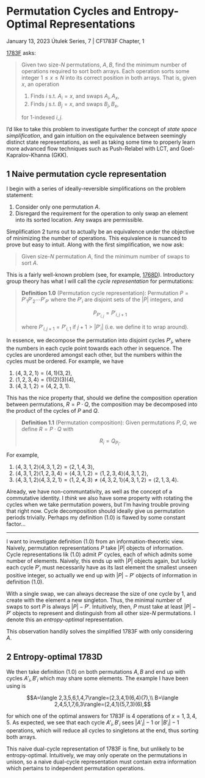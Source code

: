 <!-- emilia-snapshot-properties
Permutation Cycles and Entropy-Optimal Representations
2023/01/13
utulek
emilia-snapshot-properties -->

# Permutation Cycles and Entropy-Optimal Representations

January 13, 2023
Útulek Series, 7 | CF1783F Chapter, 1

[1783F](https://codeforces.com/contest/1783/problem/F) asks:

> Given two size-$N$ permutations, $A,B$, find the minimum number of operations required to sort both arrays. Each operation sorts some integer $1\leq x\leq N$ into its correct position in both arrays. That is, given $x$, an operation
>
> 1. Finds $i$ s.t. $A_i=x$, and swaps $A_i,A_x$,
> 2. Finds $j$ s.t. $B_j=x$, and swaps $B_j,B_x$,
>
> for $1$-indexed $i,j$.

I’d like to take this problem to investigate further the concept of *state space simplification*, and gain intuition on the equivalence between seemingly distinct state representations, as well as taking some time to properly learn more advanced flow techniques such as Push-Relabel with LCT, and Goel-Kapralov-Khanna (GKK).

## 1 Naive permutation cycle representation

I begin with a series of ideally-reversible simplifications on the problem statement:

1. Consider only one permutation $A$.
2. Disregard the requirement for the operation to only swap an element into its sorted location. Any swaps are permissible.

Simplification 2 turns out to actually be an equivalence under the objective of minimizing the number of operations. This equivalence is nuanced to prove but easy to intuit. Along with the first simplification, we now ask:

> Given size-$N$ permutation $A$, find the minimum number of swaps to sort $A$.

This is a fairly well-known problem (see, for example, [1768D](https://codeforces.com/contest/1768/problem/D)). Introductory group theory has what I will call the *cycle representation* for permutations:

> **Definition 1.0** (Permutation cycle representation): Permutation $P=P'_1P'_2\cdots P'_{P'}$ where the $P'_i$ are disjoint sets of the $|P|$ integers, and
>
> $$P_{P'_{i,j}}=P'_{i,j+1}$$
>
> where $P'_{i,j+1}=P'_{i,1}$ if $j+1>|P'_i|$ (i.e. we define it to wrap around).

In essence, we decompose the permutation into disjoint cycles $P'_i$, where the numbers in each cycle point towards each other in sequence. The cycles are unordered amongst each other, but the numbers within the cycles must be ordered. For example, we have

1. $\langle 4,3,2,1\rangle=(4,1)(3,2),$
2. $\langle 1,2,3,4\rangle=(1)(2)(3)(4),$
3. $\langle 4,3,1,2\rangle=(4,2,3,1).$

This has the nice property that, should we define the composition operation between permutations, $R=P\cdot Q$, the composition may be decomposed into the product of the cycles of $P$ and $Q$.

> **Definition 1.1** (Permutation composition): Given permutations $P,Q$, we define $R=P\cdot Q$ with
>
> $$R_i=Q_{P_i}.$$

For example,

1. $\langle 4,3,1,2\rangle\langle 4,3,1,2\rangle=\langle 2,1,4,3\rangle,$
2. $\langle 4,3,1,2\rangle\langle 1,2,3,4\rangle=\langle 4,3,1,2\rangle=\langle 1,2,3,4\rangle\langle 4,3,1,2\rangle,$
3. $\langle 4,3,1,2\rangle\langle 4,3,2,1\rangle=\langle 1,2,4,3\rangle\neq\langle 4,3,2,1\rangle\langle 4,3,1,2\rangle=\langle 2,1,3,4\rangle.$

Already, we have non-communtativity, as well as the concept of a commutative identity. I *think* we also have some property with rotating the cycles when we take permutation powers, but I’m having trouble proving that right now. Cycle decomposition should ideally give us permutation periods trivially. Perhaps my definition $(1.0)$ is flawed by some constant factor…

---

I want to investigate definition $(1.0)$ from an information-theoretic view. Naively, permutation representations $P$ take $|P|$ objects of information. Cycle representations lik $(1.0)$ admit $P'$ cycles, each of which admits some number of elements. Naively, this ends up with $|P|$ objects again, but luckily each cycle $P'_i$ must necessarily have as its last element the smallest unseen positive integer, so actually we end up with $|P|-P'$ objects of information in definition $(1.0)$.

With a single swap, we can always decrease the size of one cycle by $1$, and create with the element a new singleton. Thus, the minimal number of swaps to sort $P$ is always $|P|-P'$. Intuitively, then, $P$ must take at least $|P|-P'$ objects to represent and distinguish from all other size-$N$ permutations. I denote this an *entropy-optimal* representation.

This observation handily solves the simplified 1783F with only considering $A$.

## 2 Entropy-optimal 1783D

We then take definition $(1.0)$ on both permutations $A,B$ and end up with cycles $A'_i,B'_i$ which may share some elements. The example I have been using is

$$A=\langle 2,3,5,6,1,4,7\rangle=(2,3,4,1)(6,4)(7),\\
B=\langle 2,4,5,1,7,6,3\rangle=(2,4,1)(5,7,3)(6),$$

for which one of the optimal answers for 1783F is $4$ operations of $x=1,3,4,5$. As expected, we see that each cycle $A'_i,B'_i$ sees $|A'_i|-1$ or $|B'_i|-1$ operations, which will reduce all cycles to singletons at the end, thus sorting both arrays.

This naive dual-cycle representation of 1783F is fine, but unlikely to be entropy-optimal. Intuitively, we may only operate on the permutations in unison, so a naive dual-cycle representation must contain extra information which pertains to independent permutation operations.
